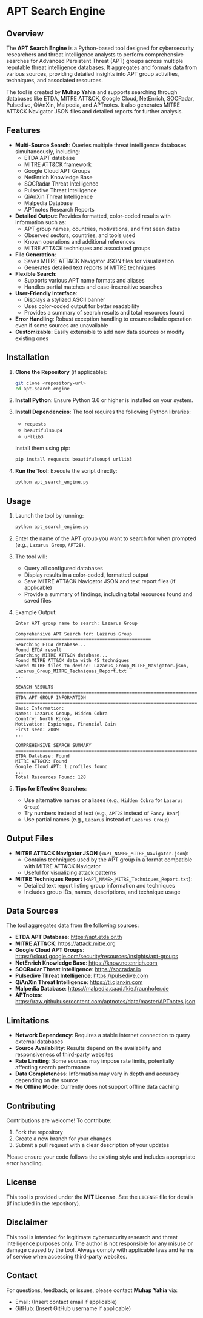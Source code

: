 # APT Search Engine

## Overview
The **APT Search Engine** is a Python-based tool designed for cybersecurity researchers and threat intelligence analysts to perform comprehensive searches for Advanced Persistent Threat (APT) groups across multiple reputable threat intelligence databases. It aggregates and formats data from various sources, providing detailed insights into APT group activities, techniques, and associated resources.

The tool is created by **Muhap Yahia** and supports searching through databases like ETDA, MITRE ATT&CK, Google Cloud, NetEnrich, SOCRadar, Pulsedive, QiAnXin, Malpedia, and APTnotes. It also generates MITRE ATT&CK Navigator JSON files and detailed reports for further analysis.

## Features
- **Multi-Source Search**: Queries multiple threat intelligence databases simultaneously, including:
  - ETDA APT database
  - MITRE ATT&CK framework
  - Google Cloud APT Groups
  - NetEnrich Knowledge Base
  - SOCRadar Threat Intelligence
  - Pulsedive Threat Intelligence
  - QiAnXin Threat Intelligence
  - Malpedia Database
  - APTnotes Research Reports
- **Detailed Output**: Provides formatted, color-coded results with information such as:
  - APT group names, countries, motivations, and first seen dates
  - Observed sectors, countries, and tools used
  - Known operations and additional references
  - MITRE ATT&CK techniques and associated groups
- **File Generation**:
  - Saves MITRE ATT&CK Navigator JSON files for visualization
  - Generates detailed text reports of MITRE techniques
- **Flexible Search**:
  - Supports various APT name formats and aliases
  - Handles partial matches and case-insensitive searches
- **User-Friendly Interface**:
  - Displays a stylized ASCII banner
  - Uses color-coded output for better readability
  - Provides a summary of search results and total resources found
- **Error Handling**: Robust exception handling to ensure reliable operation even if some sources are unavailable
- **Customizable**: Easily extensible to add new data sources or modify existing ones

## Installation
1. **Clone the Repository** (if applicable):
   ```bash
   git clone <repository-url>
   cd apt-search-engine
   ```

2. **Install Python**:
   Ensure Python 3.6 or higher is installed on your system.

3. **Install Dependencies**:
   The tool requires the following Python libraries:
   - `requests`
   - `beautifulsoup4`
   - `urllib3`

   Install them using pip:
   ```bash
   pip install requests beautifulsoup4 urllib3
   ```

4. **Run the Tool**:
   Execute the script directly:
   ```bash
   python apt_search_engine.py
   ```

## Usage
1. Launch the tool by running:
   ```bash
   python apt_search_engine.py
   ```

2. Enter the name of the APT group you want to search for when prompted (e.g., `Lazarus Group`, `APT28`).

3. The tool will:
   - Query all configured databases
   - Display results in a color-coded, formatted output
   - Save MITRE ATT&CK Navigator JSON and text report files (if applicable)
   - Provide a summary of findings, including total resources found and saved files

4. Example Output:
   ```
   Enter APT group name to search: Lazarus Group

   Comprehensive APT Search for: Lazarus Group
   ==================================================
   Searching ETDA database...
   Found ETDA result
   Searching MITRE ATT&CK database...
   Found MITRE ATT&CK data with 45 techniques
   Saved MITRE files to device: Lazarus_Group_MITRE_Navigator.json, Lazarus_Group_MITRE_Techniques_Report.txt
   ...

   SEARCH RESULTS
   ========================================================================
   ETDA APT GROUP INFORMATION
   ========================================================================
   Basic Information:
   Names: Lazarus Group, Hidden Cobra
   Country: North Korea
   Motivation: Espionage, Financial Gain
   First seen: 2009
   ...

   COMPREHENSIVE SEARCH SUMMARY
   ==============================================================================================================
   ETDA Database: Found
   MITRE ATT&CK: Found
   Google Cloud APT: 1 profiles found
   ...
   Total Resources Found: 128
   ```

5. **Tips for Effective Searches**:
   - Use alternative names or aliases (e.g., `Hidden Cobra` for `Lazarus Group`)
   - Try numbers instead of text (e.g., `APT28` instead of `Fancy Bear`)
   - Use partial names (e.g., `Lazarus` instead of `Lazarus Group`)

## Output Files
- **MITRE ATT&CK Navigator JSON** (`<APT_NAME>_MITRE_Navigator.json`):
  - Contains techniques used by the APT group in a format compatible with MITRE ATT&CK Navigator
  - Useful for visualizing attack patterns
- **MITRE Techniques Report** (`<APT_NAME>_MITRE_Techniques_Report.txt`):
  - Detailed text report listing group information and techniques
  - Includes group IDs, names, descriptions, and technique usage

## Data Sources
The tool aggregates data from the following sources:
- **ETDA APT Database**: https://apt.etda.or.th
- **MITRE ATT&CK**: https://attack.mitre.org
- **Google Cloud APT Groups**: https://cloud.google.com/security/resources/insights/apt-groups
- **NetEnrich Knowledge Base**: https://know.netenrich.com
- **SOCRadar Threat Intelligence**: https://socradar.io
- **Pulsedive Threat Intelligence**: https://pulsedive.com
- **QiAnXin Threat Intelligence**: https://ti.qianxin.com
- **Malpedia Database**: https://malpedia.caad.fkie.fraunhofer.de
- **APTnotes**: https://raw.githubusercontent.com/aptnotes/data/master/APTnotes.json

## Limitations
- **Network Dependency**: Requires a stable internet connection to query external databases
- **Source Availability**: Results depend on the availability and responsiveness of third-party websites
- **Rate Limiting**: Some sources may impose rate limits, potentially affecting search performance
- **Data Completeness**: Information may vary in depth and accuracy depending on the source
- **No Offline Mode**: Currently does not support offline data caching

## Contributing
Contributions are welcome! To contribute:
1. Fork the repository
2. Create a new branch for your changes
3. Submit a pull request with a clear description of your updates

Please ensure your code follows the existing style and includes appropriate error handling.

## License
This tool is provided under the **MIT License**. See the `LICENSE` file for details (if included in the repository).

## Disclaimer
This tool is intended for legitimate cybersecurity research and threat intelligence purposes only. The author is not responsible for any misuse or damage caused by the tool. Always comply with applicable laws and terms of service when accessing third-party websites.

## Contact
For questions, feedback, or issues, please contact **Muhap Yahia** via:
- Email: (Insert contact email if applicable)
- GitHub: (Insert GitHub username if applicable)